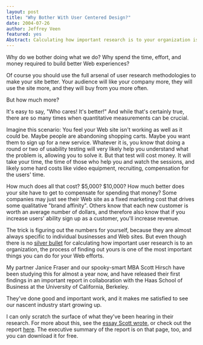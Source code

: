 ```yaml
--- 
layout: post
title: "Why Bother With User Centered Design?"
date: 2004-07-26
author: Jeffrey Veen
featured: yes
Abstract: Calculating how important research is to your organization is one of the most important things you can do
---
```

Why do we bother doing what we do? Why spend the time, effort, and money required to build better Web experiences? 

Of course you should use the full arsenal of user research methodologies to make your site better. Your audience will like your company more, they will use the site more, and they will buy from you more often.

But how much more?

It's easy to say, "Who cares! It's better!" And while that's certainly true, there are so many times when quantitative measurements can be crucial. 

Imagine this scenario: You feel your Web site isn't working as well as it could be. Maybe people are abandoning shopping carts. Maybe you want them to sign up for a new service. Whatever it is, you know that doing a round or two of usability testing will very likely help you understand what the problem is, allowing you to solve it. But that test will cost money. It will take your time, the time of those who help you and watch the sessions, and likely some hard costs like video equipment, recruiting, compensation for the users' time.

How much does all that cost? $5,000? $10,000? How much better does your site have to get to compensate for spending that money? Some companies may just see their Web site as a fixed marketing cost that drives some qualitative "brand affinity". Others know that each new customer is worth an average number of dollars, and therefore also know that if you increase users' ability sign up as a customer, you'll increase revenue.

The trick is figuring out the numbers for yourself, because they are almost always specific to individual businesses and Web sites. But even though there is no <a href="http://www.useit.com/alertbox/20030107.html">silver bullet</a> for calculating how important user research is to an organization, the process of finding out yours is one of the most important things you can do for your Web efforts.

My partner Janice Fraser and our spooky-smart MBA Scott Hirsch have been studying this for almost a year now, and have released their first findings in an important report in collaboration with the Haas School of Business at the University of California, Berkeley.

They've done good and important work, and it makes me satisfied to see our nascent industry start growing up.

I can only scratch the surface of what they've been hearing in their research. For more about this, see the <a href="http://www.adaptivepath.com/publications/essays/archives/000338.php">essay Scott wrote</a>, or check out the report <a href="http://adaptivepath.com/publications/reports/businessvalue/">here</a>. The executive summary of the report is on that page, too, and you can download it for free.
&#8203;